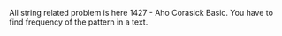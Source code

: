 All string related problem is here
1427 - Aho Corasick Basic. You have to find frequency of the pattern in a text.
